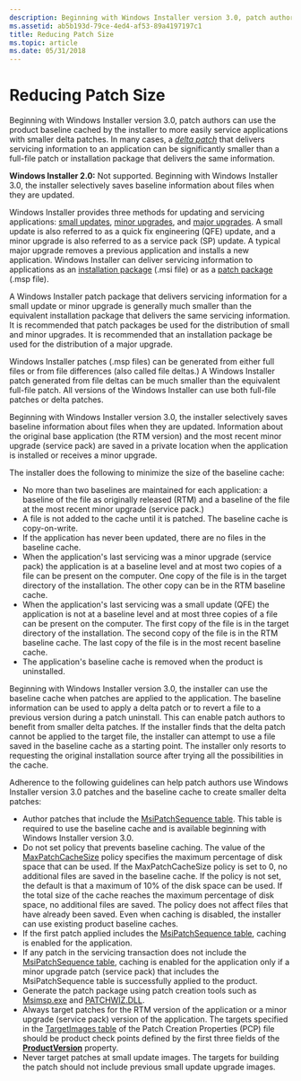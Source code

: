 ```yaml
---
description: Beginning with Windows Installer version 3.0, patch authors can use the product baseline cached by the installer to more easily service applications with smaller delta patches.
ms.assetid: ab5b193d-79ce-4ed4-af53-89a4197197c1
title: Reducing Patch Size
ms.topic: article
ms.date: 05/31/2018
---
```


# Reducing Patch Size

Beginning with Windows Installer version 3.0, patch authors can use the product baseline cached by the installer to more easily service applications with smaller delta patches. In many cases, a [*delta patch*](d-gly.md) that delivers servicing information to an application can be significantly smaller than a full-file patch or installation package that delivers the same information.

**Windows Installer 2.0:** Not supported. Beginning with Windows Installer 3.0, the installer selectively saves baseline information about files when they are updated.

Windows Installer provides three methods for updating and servicing applications: [small updates](small-updates.md), [minor upgrades](minor-upgrades.md), and [major upgrades](major-upgrades.md). A small update is also referred to as a quick fix engineering (QFE) update, and a minor upgrade is also referred to as a service pack (SP) update. A typical major upgrade removes a previous application and installs a new application. Windows Installer can deliver servicing information to applications as an [installation package](installation-package.md) (.msi file) or as a [patch package](patch-packages.md) (.msp file).

A Windows Installer patch package that delivers servicing information for a small update or minor upgrade is generally much smaller than the equivalent installation package that delivers the same servicing information. It is recommended that patch packages be used for the distribution of small and minor upgrades. It is recommended that an installation package be used for the distribution of a major upgrade.

Windows Installer patches (.msp files) can be generated from either full files or from file differences (also called file deltas.) A Windows Installer patch generated from file deltas can be much smaller than the equivalent full-file patch. All versions of the Windows Installer can use both full-file patches or delta patches.

Beginning with Windows Installer version 3.0, the installer selectively saves baseline information about files when they are updated. Information about the original base application (the RTM version) and the most recent minor upgrade (service pack) are saved in a private location when the application is installed or receives a minor upgrade.

The installer does the following to minimize the size of the baseline cache:

-   No more than two baselines are maintained for each application: a baseline of the file as originally released (RTM) and a baseline of the file at the most recent minor upgrade (service pack.)
-   A file is not added to the cache until it is patched. The baseline cache is copy-on-write.
-   If the application has never been updated, there are no files in the baseline cache.
-   When the application's last servicing was a minor upgrade (service pack) the application is at a baseline level and at most two copies of a file can be present on the computer. One copy of the file is in the target directory of the installation. The other copy can be in the RTM baseline cache.
-   When the application's last servicing was a small update (QFE) the application is not at a baseline level and at most three copies of a file can be present on the computer. The first copy of the file is in the target directory of the installation. The second copy of the file is in the RTM baseline cache. The last copy of the file is in the most recent baseline cache.
-   The application's baseline cache is removed when the product is uninstalled.

Beginning with Windows Installer version 3.0, the installer can use the baseline cache when patches are applied to the application. The baseline information can be used to apply a delta patch or to revert a file to a previous version during a patch uninstall. This can enable patch authors to benefit from smaller delta patches. If the installer finds that the delta patch cannot be applied to the target file, the installer can attempt to use a file saved in the baseline cache as a starting point. The installer only resorts to requesting the original installation source after trying all the possibilities in the cache.

Adherence to the following guidelines can help patch authors use Windows Installer version 3.0 patches and the baseline cache to create smaller delta patches:

-   Author patches that include the [MsiPatchSequence table](msipatchsequence-table.md). This table is required to use the baseline cache and is available beginning with Windows Installer version 3.0.
-   Do not set policy that prevents baseline caching. The value of the [MaxPatchCacheSize](maxpatchcachesize.md) policy specifies the maximum percentage of disk space that can be used. If the MaxPatchCacheSize policy is set to 0, no additional files are saved in the baseline cache. If the policy is not set, the default is that a maximum of 10% of the disk space can be used. If the total size of the cache reaches the maximum percentage of disk space, no additional files are saved. The policy does not affect files that have already been saved. Even when caching is disabled, the installer can use existing product baseline caches.
-   If the first patch applied includes the [MsiPatchSequence table](msipatchsequence-table.md), caching is enabled for the application.
-   If any patch in the servicing transaction does not include the [MsiPatchSequence table](msipatchsequence-table.md), caching is enabled for the application only if a minor upgrade patch (service pack) that includes the MsiPatchSequence table is successfully applied to the product.
-   Generate the patch package using patch creation tools such as [Msimsp.exe](msimsp-exe.md) and [PATCHWIZ.DLL](patchwiz-dll.md).
-   Always target patches for the RTM version of the application or a minor upgrade (service pack) version of the application. The targets specified in the [TargetImages table](targetimages-table-patchwiz-dll-.md) of the Patch Creation Properties (PCP) file should be product check points defined by the first three fields of the [**ProductVersion**](productversion.md) property.
-   Never target patches at small update images. The targets for building the patch should not include previous small update upgrade images.

 

 



